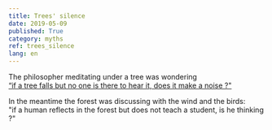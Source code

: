 ```yaml
---
title: Trees' silence
date: 2019-05-09
published: True
category: myths
ref: trees_silence
lang: en
---
```


The philosopher meditating under a tree was wondering    
[“if a tree falls but no one is there to hear it, does it make a noise ?"](https://en.wikipedia.org/wiki/If_a_tree_falls_in_a_forest)
    
    
In the meantime the forest was discussing with the wind and the birds:    
"if a human reflects in the forest but does not teach a student, 
is he thinking ?"
